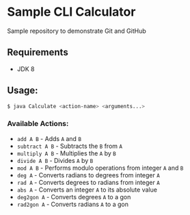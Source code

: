 # Sample CLI Calculator
Sample repository to demonstrate Git and GitHub

## Requirements
- JDK 8

## Usage:
```bash
$ java Calculate <action-name> <arguments...>
```

### Available Actions:
- `add A B` - Adds `A` and `B`
- `subtract A B` - Subtracts the `B` from `A`
- `multiply A B` - Multiplies the `A` by `B`
- `divide A B` - Divides `A` by `B`
- `mod A B` - Performs modulo operations from integer `A` and `B`
- `deg A` - Converts radians to degrees from integer `A`
- `rad A` - Converts degrees to radians from integer `A`
- `abs A` - Converts an integer `A` to its absolute value
- `deg2gon A` - Converts degrees `A` to a gon
- `rad2gon A` - Converts radians `A` to a gon
